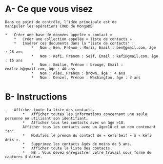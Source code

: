 # A-  Ce que vous visez

    Dans ce point de contrôle, l'idée principale est de
    manipuler les opérations CRUD de MongoDB

    *   Créer une base de données appelée « contact »
        *   Créer une collection appelée « liste de contacts »
        *   Insérer ces documents dans la "liste de contacts" :
                *   Nom : Ben, Prénom : Moris, Email : ben@gmail.com, âge : 26 ans
                *   Nom : Kefi, Prénom : Seif, Email : kefi@gmail.com, âge : 15 ans
                *   Nom : Emilie, Prénom : brouge, Email : emilie.b@gmail.com, âge : 40 ans
                *   Nom : Alex, Prénom : brown, âge : 4 ans
                *   Nom : Denzel, Prénom : Washington, âge : 3 ans

# B-  Instructions

    -   Afficher toute la liste des contacts.
            *   Afficher toutes les informations concernant une seule personne en utilisant son identifiant.
            *   Afficher tous les contacts avec un âge >18.
            Afficher tous les contacts avec un âge>18 et un nom contenant "ah".
            *   Modifiez le prénom du contact de « Kefi Seif » à « Kefi Anis ».
            *   Supprimez les contacts âgés de moins de 5 ans.
            *   Afficher toute la liste des contacts.
            *   NB : Vous devez enregistrer votre travail sous forme de captures d'écran.
